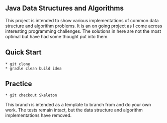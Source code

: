 ## Java Data Structures and Algorithms

This project is intended to show various implementations of common data structure and algorithm problems. It is an on
going project as I come across interesting programming challenges. The solutions in here are not the most optimal but
have had some thought put into them.

## Quick Start

    * git clone
    * gradle clean build idea
    
## Practice

    * git checkout Skeleton

This branch is intended as a template to branch from and do your own work. The tests remain intact, but the data structure and algorithm implementations have removed.
